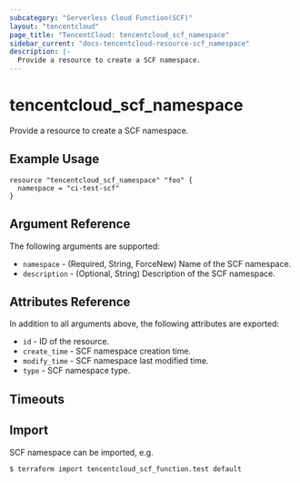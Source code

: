 ```yaml
---
subcategory: "Serverless Cloud Function(SCF)"
layout: "tencentcloud"
page_title: "TencentCloud: tencentcloud_scf_namespace"
sidebar_current: "docs-tencentcloud-resource-scf_namespace"
description: |-
  Provide a resource to create a SCF namespace.
---
```


# tencentcloud_scf_namespace

Provide a resource to create a SCF namespace.

## Example Usage

```hcl
resource "tencentcloud_scf_namespace" "foo" {
  namespace = "ci-test-scf"
}
```

## Argument Reference

The following arguments are supported:

* `namespace` - (Required, String, ForceNew) Name of the SCF namespace.
* `description` - (Optional, String) Description of the SCF namespace.

## Attributes Reference

In addition to all arguments above, the following attributes are exported:

* `id` - ID of the resource.
* `create_time` - SCF namespace creation time.
* `modify_time` - SCF namespace last modified time.
* `type` - SCF namespace type.


## Timeouts

<no value>


## Import

SCF namespace can be imported, e.g.

```
$ terraform import tencentcloud_scf_function.test default
```

